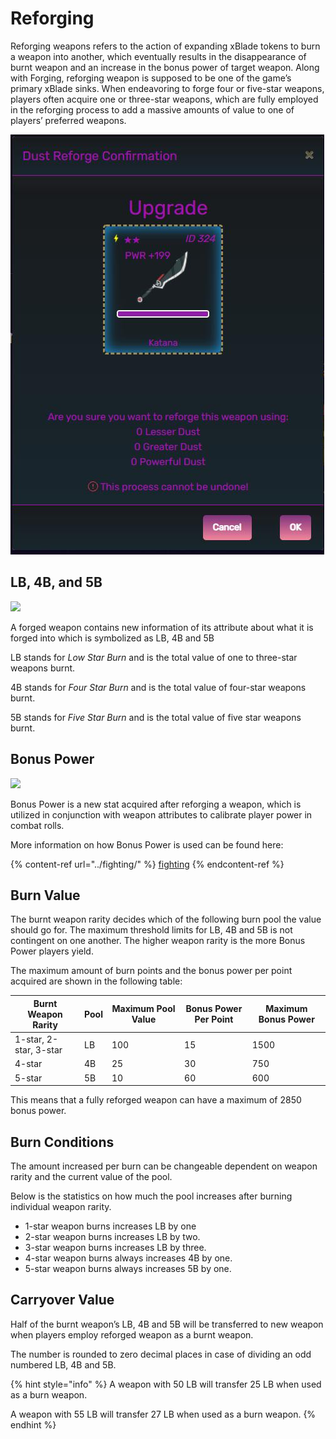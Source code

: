 # Reforging

Reforging weapons refers to the action of expanding xBlade tokens to burn a weapon into another, which eventually results in the disappearance of burnt weapon and an increase in the bonus power of target weapon. Along with Forging, reforging weapon is supposed to be one of the game’s primary xBlade sinks. When endeavoring to forge four or five-star weapons, players often acquire one or three-star weapons, which are fully employed in the reforging process to add a massive amounts of value to one of players’ preferred weapons.

![](../../.gitbook/assets/3.jpg)

## LB, 4B, and 5B

![](https://github.com/ElasticBTC-XBT/CryptoWar-Wiki/tree/534c0aa13bb170622866cfb21d20deb8b8953046/.gitbook/assets/reforge-lb-4b-5b.png)

A forged weapon contains new information of its attribute about what it is forged into which is symbolized as LB, 4B and 5B

LB stands for _Low Star Burn_ and is the total value of one to three-star weapons burnt.

4B stands for _Four Star Burn_ and is the total value of four-star weapons burnt.

5B stands for _Five Star Burn_ and is the total value of five star weapons burnt.

## Bonus Power

![](https://github.com/ElasticBTC-XBT/CryptoWar-Wiki/tree/534c0aa13bb170622866cfb21d20deb8b8953046/.gitbook/assets/reforge-bonus-power.png)

Bonus Power is a new stat acquired after reforging a weapon, which is utilized in conjunction with weapon attributes to calibrate player power in combat rolls.

More information on how Bonus Power is used can be found here:

{% content-ref url="../fighting/" %}
[fighting](../fighting/)
{% endcontent-ref %}

## Burn Value

The burnt weapon rarity decides which of the following burn pool the value should go for. The maximum threshold limits for LB, 4B and 5B is not contingent on one another. The higher weapon rarity is the more Bonus Power players yield.

The maximum amount of burn points and the bonus power per point acquired are shown in the following table:

| Burnt Weapon Rarity    | Pool | Maximum Pool Value | Bonus Power Per Point | Maximum Bonus Power |
| ---------------------- | ---- | ------------------ | --------------------- | ------------------- |
| 1-star, 2-star, 3-star | LB   | 100                | 15                    | 1500                |
| 4-star                 | 4B   | 25                 | 30                    | 750                 |
| 5-star                 | 5B   | 10                 | 60                    | 600                 |

This means that a fully reforged weapon can have a maximum of 2850 bonus power.

## Burn Conditions

The amount increased per burn can be changeable dependent on weapon rarity and the current value of the pool.

Below is the statistics on how much the pool increases after burning individual weapon rarity.

* 1-star weapon burns increases LB by one
* 2-star weapon burns increases LB by two.
* 3-star weapon burns increases LB by three.
* 4-star weapon burns always increases 4B by one.
* 5-star weapon burns always increases 5B by one.

## Carryover Value

Half of the burnt weapon’s LB, 4B and 5B will be transferred to new weapon when players employ reforged weapon as a burnt weapon.

The number is rounded to zero decimal places in case of dividing an odd numbered LB, 4B and 5B.

{% hint style="info" %}
A weapon with 50 LB will transfer 25 LB when used as a burn weapon.

A weapon with 55 LB will transfer 27 LB when used as a burn weapon.
{% endhint %}

